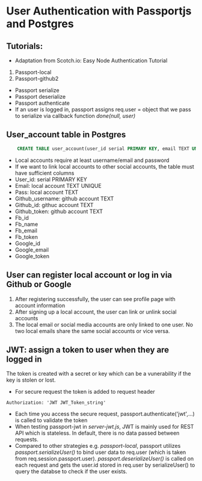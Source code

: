 # User Authentication with Passportjs and Postgres

## Tutorials:
* Adaptation from Scotch.io: Easy Node Authentication Tutorial

1. Passport-local 
2. Passport-github2

* Passport serialize
* Passport deserialize
* Passport authenticate
* If an user is logged in, passport assigns req.user = object that we pass to serialize via callback function *done(null, user)*

## User_account table in Postgres

```sql
    CREATE TABLE user_account(user_id serial PRIMARY KEY, email TEXT UNIQUE, pass TEXT, github_id TEXT UNIQUE, github_username TEXT UNIQUE, github_token TEXT, google_id TEXT UNIQUE, google_email TEXT UNIQUE, google_token TEXT,  fb_id TEXT UNIQUE, fb_name TEXT, fb_email TEXT, fb_token TEXT);
```

* Local accounts require at least username/email and password
* If we want to link local accounts to other social accounts, the table must have sufficient columns
* User_id: serial PRIMARY KEY
* Email: local account TEXT UNIQUE 
* Pass: local account TEXT
* Github_username: github account TEXT
* Github_id: githuc account TEXT
* Github_token: github account TEXT
* Fb_id
* Fb_name
* Fb_email
* Fb_token
* Google_id
* Google_email
* Google_token

## User can register local account or log in via Github or Google
1. After registering successfully, the user can see profile page with account information
2. After signing up a local account, the user can link or unlink social accounts
3. The local email or social media accounts are only linked to one user. No two local emails share the same social accounts or vice versa. 

## JWT: assign a token to user when they are logged in 
The token is created with a secret or key which can be a vunerability if the key is stolen or lost. 
* For secure request the token is added to request header
```
Authorization: 'JWT JWT_Token_string'
```
* Each time you access the secure request, passport.authenticate('jwt',...) is called to validate the token
* When testing passport-jwt in *server-jwt.js*, JWT is mainly used for REST API which is stateless. In default, there is no data passed between requests.
* Compared to other strategies e.g. *passport-local*, passport utilizes *passport.serializeUser()* to bind user data to req.user (which is taken from req.session.passport.user). *passport.deserializeUser()* is called on each request and gets the user.id stored in req.user by serializeUser() to query the databse to check if the user exists.